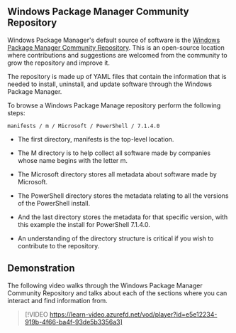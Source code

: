## Windows Package Manager Community Repository

Windows Package Manager's default source of software is the [Windows Package Manager Community Repository](https://github.com/microsoft/winget-pkgs).  This is an open-source location where contributions and suggestions are welcomed from the community to grow the repository and improve it.

The repository is made up of YAML files that contain the information that is needed to install, uninstall, and update software through the Windows Package Manager.

To browse a Windows Package Manage repository perform the following steps:

```CMD
manifests / m / Microsoft / PowerShell / 7.1.4.0
```

- The first directory, manifests is the top-level location.

- The M directory is to help collect all software made by companies whose name begins with the letter m.

- The Microsoft directory stores all metadata about software made by Microsoft.

- The PowerShell directory stores the metadata relating to all the versions of the PowerShell install.

- And the last directory stores the metadata for that specific version, with this example the install for PowerShell 7.1.4.0.

- An understanding of the directory structure is critical if you wish to contribute to the repository.

## Demonstration

The following video walks through the Windows Package Manager Community Repository and talks about each of the sections where you can interact and find information from.



 >[!VIDEO https://learn-video.azurefd.net/vod/player?id=e5e12234-919b-4f66-ba4f-93de5b3356a3]

